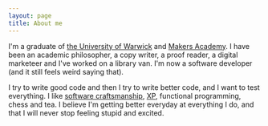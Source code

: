 ```yaml
---
layout: page
title: About me
---
```


I'm a graduate of [the University of Warwick] and [Makers Academy]. I have been
an academic philosopher, a copy writer, a proof reader,
a digital marketeer and I've worked on a library van. I'm now a
software developer (and it still feels weird saying that).

I try to write good code and then I try to write better code, and I want to test
everything. I like [software craftsmanship], [XP], functional programming, chess
and tea. I believe I'm getting better everyday at everything I do, and that
I will never stop feeling stupid and excited.

[software craftsmanship]: http://manifesto.softwarecraftsmanship.org/
[Makers Academy]: http://www.makersacademy.com/
[The University of Warwick]: http://www2.warwick.ac.uk/fac/soc/philosophy
[XP]: https://en.wikipedia.org/wiki/Extreme_programming
